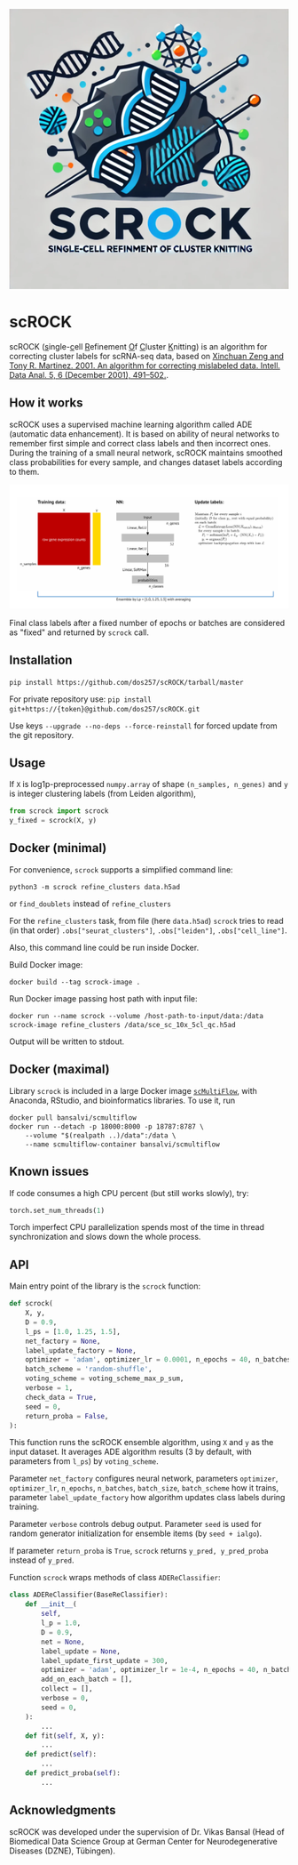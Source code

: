 ![scROCK_Logo](scRock_Logo.png)

# scROCK

scROCK (<ins>s</ins>ingle-<ins>c</ins>ell <ins>R</ins>efinement <ins>O</ins>f <ins>C</ins>luster <ins>K</ins>nitting) is an algorithm for correcting cluster labels for scRNA-seq data, based on [Xinchuan Zeng and Tony R. Martinez. 2001. An algorithm for correcting mislabeled data. Intell. Data Anal. 5, 6 (December 2001), 491–502.](https://dl.acm.org/doi/10.5555/1294000.1294004).

## How it works
scROCK uses a supervised machine learning algorithm called ADE (automatic data enhancement). It is based on ability of neural networks to remember first simple and correct class labels and then incorrect ones. During the training of a small neural network, scROCK maintains smoothed class probabilities for every sample, and changes dataset labels according to them.

![scROCK scheme](scrock_scheme.png)

Final class labels after a fixed number of epochs or batches are considered as "fixed" and returned by `scrock` call.


## Installation

```pip install https://github.com/dos257/scROCK/tarball/master```

For private repository use:
```pip install git+https://{token}@github.com/dos257/scROCK.git```

Use keys `--upgrade --no-deps --force-reinstall` for forced update from the git repository.


## Usage

If `X` is log1p-preprocessed `numpy.array` of shape `(n_samples, n_genes)` and `y` is integer clustering labels (from Leiden algorithm),

```python
from scrock import scrock
y_fixed = scrock(X, y)
```


## Docker (minimal)
For convenience, `scrock` supports a simplified command line:
```
python3 -m scrock refine_clusters data.h5ad
```
or `find_doublets` instead of `refine_clusters`

For the `refine_clusters` task, from file (here `data.h5ad`) `scrock` tries to read (in that order) `.obs["seurat_clusters"]`, `.obs["leiden"]`, `.obs["cell_line"]`.

Also, this command line could be run inside Docker.

Build Docker image:
```
docker build --tag scrock-image .
```
Run Docker image passing host path with input file:
```
docker run --name scrock --volume /host-path-to-input/data:/data scrock-image refine_clusters /data/sce_sc_10x_5cl_qc.h5ad
```
Output will be written to stdout.


## Docker (maximal)
Library `scrock` is included in a large Docker image [`scMultiFlow`](https://github.com/dos257/scMultiFlow), with Anaconda, RStudio, and bioinformatics libraries. To use it, run
```
docker pull bansalvi/scmultiflow
docker run --detach -p 18000:8000 -p 18787:8787 \
    --volume "$(realpath ..)/data":/data \
    --name scmultiflow-container bansalvi/scmultiflow
```


## Known issues
If code consumes a high CPU percent (but still works slowly), try:

```python
torch.set_num_threads(1)
```

Torch imperfect CPU parallelization spends most of the time in thread synchronization and slows down the whole process.



## API
Main entry point of the library is the `scrock` function:
```python
def scrock(
    X, y,
    D = 0.9,
    l_ps = [1.0, 1.25, 1.5],
    net_factory = None,
    label_update_factory = None,
    optimizer = 'adam', optimizer_lr = 0.0001, n_epochs = 40, n_batches = None, batch_size = 32,
    batch_scheme = 'random-shuffle',
    voting_scheme = voting_scheme_max_p_sum,
    verbose = 1,
    check_data = True,
    seed = 0,
    return_proba = False,
):
```
This function runs the scROCK ensemble algorithm, using `X` and `y` as the input dataset. It averages ADE algorithm results (3 by default, with parameters from `l_ps`) by `voting_scheme`.

Parameter `net_factory` configures neural network, parameters `optimizer`, `optimizer_lr`, `n_epochs`, `n_batches`, `batch_size`, `batch_scheme` how it trains, parameter `label_update_factory` how algorithm updates class labels during training.

Parameter `verbose` controls debug output. Parameter `seed` is used for random generator initialization for ensemble items (by `seed + ialgo`).

If parameter `return_proba` is `True`, `scrock` returns `y_pred, y_pred_proba` instead of `y_pred`.

Function `scrock` wraps methods of class `ADEReClassifier`:

```python
class ADEReClassifier(BaseReClassifier):
    def __init__(
        self,
        l_p = 1.0,
        D = 0.9,
        net = None,
        label_update = None,
        label_update_first_update = 300,
        optimizer = 'adam', optimizer_lr = 1e-4, n_epochs = 40, n_batches = None, batch_size = 32, batch_scheme = 'random-shuffle',
        add_on_each_batch = [],
        collect = [],
        verbose = 0,
        seed = 0,
    ):
        ...
    def fit(self, X, y):
        ...
    def predict(self):
        ...
    def predict_proba(self):
        ...
```



## Acknowledgments
scROCK was developed under the supervision of Dr. Vikas Bansal (Head of Biomedical Data Science Group at German Center for Neurodegenerative Diseases (DZNE), Tübingen).
